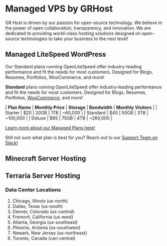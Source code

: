 # Managed VPS by GRHost

GR Host is driven by our passion for open-source technology. We believe in the power of open collaboration, transparency, and innovation. We are dedicated to providing world-class hosting solutions designed on open-source technologies to take your business to the next level!

## Managed LiteSpeed WordPress

Our Standard plans running OpenLiteSpeed offer industry-leading performance and fit the needs for most customers. Designed for Blogs, Resumes, Portfolios, WooCommerce, and more!

**Standard** plans running OpenLiteSpeed offer industry-leading performance and fit the needs for most customers. Designed for Blogs, Resumes, Portfolios, [WooCommerce](https://woocommerce.com/), and more!

| **Plan Name** | **Monthly Price** | **Storage** | **Bandwidth** | **Monthly Visitors** |
| Starter       | $20 | 20GB | 1TB | ~60,000  |
| Standard      | $40 | 50GB | 3TB | ~100,000 |
| Deluxe        | $85 | 75GB | 4TB | ~260,000 |

[Learn more about our Managed Plans here!](https://grhost.net/pages/plans/)

Still not sure what plan is best for you? Reach out to our [Support Team on Slack!](https://join.slack.com/t/grhost/shared_invite/zt-1uoea9gjm-Hq6gXuhE7voA~T77kjE5Sg)

## Minecraft Server Hosting

## Terraria Server Hosting

### Data Center Locations

1. Chicago, Illinois (us-north)
1. Dallas, Texas (us-south)
1. Denver, Colorado (us-central)
1. Fremont, California (us-west)
1. Atlanta, Georgia (us-southeast)
1. Pheonix, Arizona (us-southwest)
1. Newark, New Jersey (us-northeast)
1. Toronto, Canada (can-central)

